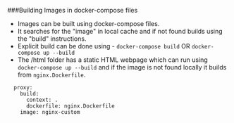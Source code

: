 ###Building Images in docker-compose files

- Images can be built using docker-compose files.
- It searches for the "image" in local cache and if not found builds using the "build" instructions.
- Explicit build can be done using - ```docker-compose build``` OR ```docker-compose up --build```
- The /html folder has a static HTML webpage which can run using ```docker-compose up --build``` and if the image is not found locally it builds from ```nginx.Dockerfile```.

```
  proxy:
    build:
      context: .
      dockerfile: nginx.Dockerfile
    image: nginx-custom
```